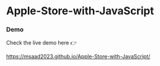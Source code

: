 # Apple-Store-with-JavaScript


### Demo 

Check the live demo here 👉️ 


https://msaad2023.github.io/Apple-Store-with-JavaScript/
